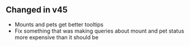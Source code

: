## Changed in v45

* Mounts and pets get better tooltips
* Fix something that was making queries about mount and pet status more expensive than it should be

